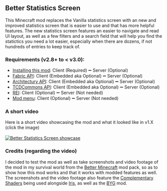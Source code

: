 ## Better Statistics Screen

This Minecraft mod replaces the Vanilla statistics screen with an new and improved statistics screen that is easier to use and that has more helpful features. The new statistics screen features an easier to navigate and read UI layout, as well as a few filters and a search field that will help you find the statictics you need a lot easier, especially when there are dozens, if not hundreds of entries to keep track of.
 
### Requirements (v2.8+ to < v3.0):
- [Installing this mod](https://modrinth.com/mod/n6PXGAoM): Client (Required) ➖ Server (Optional)
- [Fabric API](https://modrinth.com/mod/P7dR8mSH): Client (Embedded aka Optional) ➖ Server (Optional)
- [Architectury API](https://modrinth.com/mod/lhGA9TYQ): Client (Embedded aka Optional) ➖ Server (Optional)
- [TCDCommons API](https://modrinth.com/mod/Eldc1g37): Client (Embedded aka Optional) ➖ Server (Optional)
- [REI](https://modrinth.com/mod/nfn13YXA): Client (Optional) ➖ Server (Not needed)
- [Mod menu](https://modrinth.com/mod/mOgUt4GM): Client (Optional) ➖ Server (Not needed)

### A short video
Here is a short video showcasing the mod and what it looked like in v1.X (click the image)
</br></br>
[![Better Statistics Screen showcase](https://img.youtube.com/vi/AaC8J0G238c/0.jpg)](https://www.youtube.com/watch?v=AaC8J0G238c)

### Credits (regarding the video)
I decided to test the mod as well as take screenshots and video footage of the mod in my survival world from the [Better Minecraft](https://www.curseforge.com/minecraft/modpacks/better-mc-fabric) mod pack, so as to show how this mod works and that it works with modded features as well. The screenshots and the video footage also feature the [Complementary Shaders](https://www.curseforge.com/minecraft/customization/complementary-shaders) being used alongside [Iris](https://www.curseforge.com/minecraft/mc-mods/irisshaders), as well as the [BYG](https://www.curseforge.com/minecraft/mc-mods/oh-the-biomes-youll-go) mod. 
